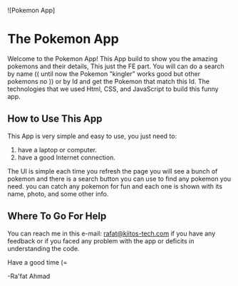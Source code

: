 ![Pokemon App]

# The Pokemon App

Welcome to the Pokemon App!
This App build to show you the amazing pokemons and their details, This just the FE part.
You will can do a search by name (( until now the Pokemon "kingler" works good but other pokemons no )) or by Id and get the Pokemon that match this Id.
The technologies that we used Html, CSS, and JavaScript to build this funny app.


## How to Use This App

This App is very simple and easy to use, you just need to:

1. have a laptop or computer.
2. have a good Internet connection.

The UI is simple each time you refresh the page you will see a bunch of pokemon and there is a search button you can use to find any pokemon you need.
you can catch any pokemon for fun and each one is shown with its name, photo, and some other info.


## Where To Go For Help

You can reach me in this e-mail: rafat@kiitos-tech.com if you have any feedback or if you faced any problem with the app or deficits in understanding the code.



Have a good time (=

-Ra'fat Ahmad

